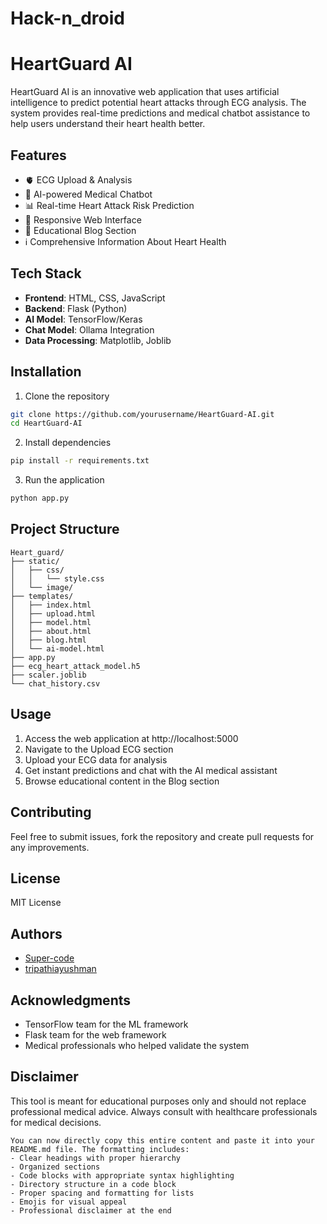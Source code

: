 # Hack-n_droid
# HeartGuard AI
HeartGuard AI is an innovative web application that uses artificial intelligence to predict potential heart attacks through ECG analysis. The system provides real-time predictions and medical chatbot assistance to help users understand their heart health better.
## Features
- 🫀 ECG Upload & Analysis
- 🤖 AI-powered Medical Chatbot
- 📊 Real-time Heart Attack Risk Prediction
- 📱 Responsive Web Interface
- 📝 Educational Blog Section
- ℹ️ Comprehensive Information About Heart Health
## Tech Stack
- **Frontend**: HTML, CSS, JavaScript
- **Backend**: Flask (Python)
- **AI Model**: TensorFlow/Keras
- **Chat Model**: Ollama Integration
- **Data Processing**: Matplotlib, Joblib
## Installation
1. Clone the repository
```bash
git clone https://github.com/yourusername/HeartGuard-AI.git
cd HeartGuard-AI
```
2. Install dependencies
```bash
pip install -r requirements.txt
```
3. Run the application
```bash
python app.py
```
## Project Structure
```
Heart_guard/
├── static/
│   ├── css/
│   │   └── style.css
│   └── image/
├── templates/
│   ├── index.html
│   ├── upload.html
│   ├── model.html
│   ├── about.html
│   ├── blog.html
│   └── ai-model.html
├── app.py
├── ecg_heart_attack_model.h5
├── scaler.joblib
└── chat_history.csv
```
## Usage
1. Access the web application at http://localhost:5000
2. Navigate to the Upload ECG section
3. Upload your ECG data for analysis
4. Get instant predictions and chat with the AI medical assistant
5. Browse educational content in the Blog section
## Contributing
Feel free to submit issues, fork the repository and create pull requests for any improvements.
## License
MIT License
## Authors
- [Super-code](https://github.com/Super-cod)
- [tripathiayushman](https://github.com/tripathiayushman)
## Acknowledgments
- TensorFlow team for the ML framework
- Flask team for the web framework
- Medical professionals who helped validate the system
## Disclaimer
This tool is meant for educational purposes only and should not replace professional medical advice. Always consult with healthcare professionals for medical decisions.
```
You can now directly copy this entire content and paste it into your README.md file. The formatting includes:
- Clear headings with proper hierarchy
- Organized sections
- Code blocks with appropriate syntax highlighting
- Directory structure in a code block
- Proper spacing and formatting for lists
- Emojis for visual appeal
- Professional disclaimer at the end
